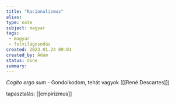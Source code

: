 ```yaml
---
title: "Racionalizmus"
alias: 
type: note
subject: magyar
tags:
 - magyar
 - felvilágosodás
created: 2023.01.24 09:04
created_by: Ádám
status: done 
summary: 
---
```

*Cogito ergo sum* - Gondolkodom, tehát vagyok ([[René Descartes]])

tapasztalás: [[empirizmus]]